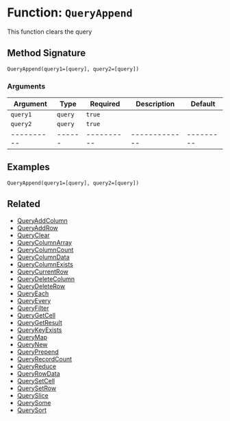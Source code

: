 [comment]: # (Note: This documentation is generated dynamically in the build process.  To modify the contents, change the javadoc on the _invoke method of the BIF class)

# Function: `QueryAppend`

This function clears the query

## Method Signature
```
QueryAppend(query1=[query], query2=[query])
```
### Arguments

| Argument | Type | Required | Description | Default |
|----------|------|----------|-------------|---------|
| `query1` | `query` | `true` |  | |
| `query2` | `query` | `true` |  | |
|----------|------|----------|-------------|---------|



## Examples

```
QueryAppend(query1=[query], query2=[query])
```

## Related
  * [QueryAddColumn](QueryAddColumn.md)
  * [QueryAddRow](QueryAddRow.md)
  * [QueryClear](QueryClear.md)
  * [QueryColumnArray](QueryColumnArray.md)
  * [QueryColumnCount](QueryColumnCount.md)
  * [QueryColumnData](QueryColumnData.md)
  * [QueryColumnExists](QueryColumnExists.md)
  * [QueryCurrentRow](QueryCurrentRow.md)
  * [QueryDeleteColumn](QueryDeleteColumn.md)
  * [QueryDeleteRow](QueryDeleteRow.md)
  * [QueryEach](QueryEach.md)
  * [QueryEvery](QueryEvery.md)
  * [QueryFilter](QueryFilter.md)
  * [QueryGetCell](QueryGetCell.md)
  * [QueryGetResult](QueryGetResult.md)
  * [QueryKeyExists](QueryKeyExists.md)
  * [QueryMap](QueryMap.md)
  * [QueryNew](QueryNew.md)
  * [QueryPrepend](QueryPrepend.md)
  * [QueryRecordCount](QueryRecordCount.md)
  * [QueryReduce](QueryReduce.md)
  * [QueryRowData](QueryRowData.md)
  * [QuerySetCell](QuerySetCell.md)
  * [QuerySetRow](QuerySetRow.md)
  * [QuerySlice](QuerySlice.md)
  * [QuerySome](QuerySome.md)
  * [QuerySort](QuerySort.md)
